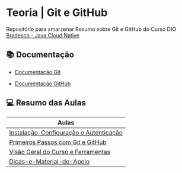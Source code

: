 
# Teoria | Git e GitHub

Repositório para amarzenar Resumo sobre Git e GitHub
do Curso DIO [Bradesco - Java Cloud Native ](https://www.dio.me/sign-up)

 ## 📚 Documentação 

- [Documentação Git](https://git-scm.com/doc)

- [Documentação GitHub](https://docs.github.com/pt)


##  💻 Resumo das Aulas 

| Aulas |
| ----- | 
|[Instalação, Configuração e Autenticação](mateiral/Instalaçao-configuracao.md)| 
|[Primeiros Passos com Git e GitHub](mateiral/Primeiros-Passos-com-GitEGitHub.md) |
|[Visão Geral do Curso e Ferramentas](mateiral/README.md)|
|[Dicas-e-Material-de-Apoio]()|

